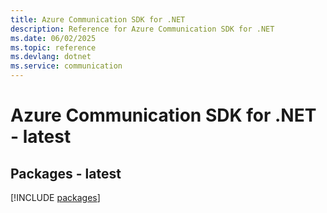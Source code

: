 ```yaml
---
title: Azure Communication SDK for .NET
description: Reference for Azure Communication SDK for .NET
ms.date: 06/02/2025
ms.topic: reference
ms.devlang: dotnet
ms.service: communication
---
```

# Azure Communication SDK for .NET - latest
## Packages - latest
[!INCLUDE [packages](communication-index.md)]